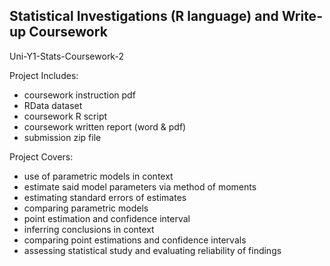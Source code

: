 ## Statistical Investigations (R language) and Write-up Coursework 
Uni-Y1-Stats-Coursework-2

Project Includes:
- coursework instruction pdf
- RData dataset
- coursework R script
- coursework written report (word & pdf)
- submission zip file

Project Covers:
- use of parametric models in context
- estimate said model parameters via method of moments
- estimating standard errors of estimates
- comparing parametric models
- point estimation and confidence interval
- inferring conclusions in context
- comparing point estimations and confidence intervals
- assessing statistical study and evaluating reliability of findings
